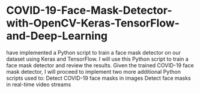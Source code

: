 # COVID-19-Face-Mask-Detector-with-OpenCV-Keras-TensorFlow-and-Deep-Learning
 have implemented a Python script to train a face mask detector on our dataset using Keras and TensorFlow. I will use this Python script to train a face mask detector and review the results. Given the trained COVID-19 face mask detector, I will proceed to implement two more additional Python scripts used to: Detect COVID-19 face masks in images Detect face masks in real-time video streams

